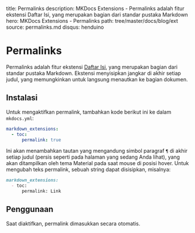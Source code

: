 title: Permalinks
description: MKDocs Extensions - Permalinks adalah fitur ekstensi Daftar Isi, yang merupakan bagian dari standar pustaka Markdown
hero: MKDocs Extensions - Permalinks
path: tree/master/docs/blog/ext
source: permalinks.md
disqus: henduino

# Permalinks

Permalinks adalah fitur ekstensi [Daftar Isi][1], yang merupakan bagian dari standar pustaka Markdown. Ekstensi menyisipkan jangkar di akhir setiap judul, yang memungkinkan untuk langsung menautkan ke bagian dokumen.

  [1]: https://python-markdown.github.io/extensions/toc/

## Instalasi

Untuk mengaktifkan permalink, tambahkan kode berikut ini ke dalam `mkdocs.yml`:

``` yaml
markdown_extensions:
  - toc:
      permalink: true
```

Ini akan menambahkan tautan yang mengandung simbol paragraf `¶` di akhir setiap judul (persis seperti pada halaman yang sedang Anda lihat), yang akan ditampilkan oleh tema Material pada saat mouse di posisi hover. Untuk mengubah teks permalink, sebuah string dapat disisipkan, misalnya:

``` markdown
markdown_extensions:
  - toc:
      permalink: Link
```

## Penggunaan

Saat diaktifkan, permalink dimasukkan secara otomatis.
